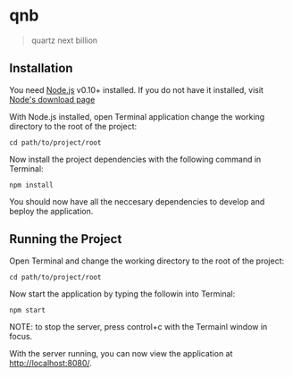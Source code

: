 # qnb

> quartz next billion

## Installation

You need [Node.js](http://nodejs.org/) v0.10+ installed. If you do not have it installed, visit [Node's download page](http://nodejs.org/download/)

With Node.js installed, open Terminal application change the working directory to the root of the project:

    cd path/to/project/root

Now install the project dependencies with the following command in Terminal:

    npm install

You should now have all the neccesary dependencies to develop and beploy the application.

## Running the Project

Open Terminal and change the working directory to the root of the project:

    cd path/to/project/root

Now start the application by typing the followin into Terminal:

    npm start

NOTE: to stop the server, press control+c with the Termainl window in focus.

With the server running, you can now view the application at [http://localhost:8080/](http://localhost:8080/).
